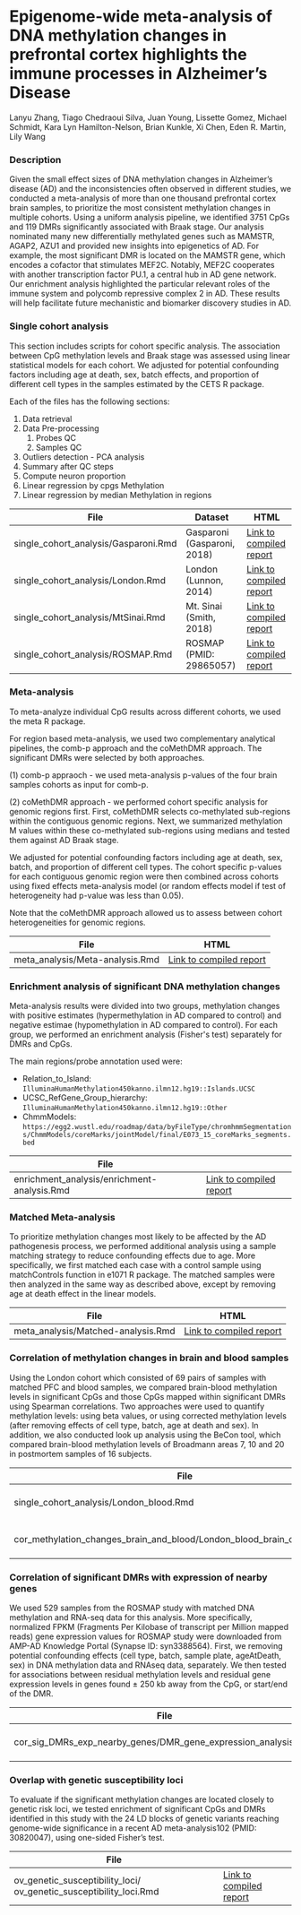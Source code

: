 # Epigenome-wide meta-analysis of DNA methylation changes in prefrontal cortex highlights the immune processes in Alzheimer’s Disease 
Lanyu Zhang, Tiago Chedraoui Silva, Juan Young, Lissette Gomez, Michael Schmidt, Kara Lyn Hamilton-Nelson, Brian Kunkle, Xi Chen, Eden R. Martin, Lily Wang

### Description

Given the small effect sizes of DNA methylation changes in Alzheimer’s disease (AD) and the inconsistencies often observed in different studies, we conducted a meta-analysis of more than one thousand prefrontal cortex brain samples, to prioritize the most consistent methylation changes in multiple cohorts. Using a uniform analysis pipeline, we identified 3751 CpGs and 119 DMRs significantly associated with Braak stage. Our analysis nominated many new differentially methylated genes such as MAMSTR, AGAP2, AZU1 and provided new insights into epigenetics of AD. For example, the most significant DMR is located on the MAMSTR gene, which encodes a cofactor that stimulates MEF2C. Notably, MEF2C cooperates with another transcription factor PU.1, a central hub in AD gene network. Our enrichment analysis highlighted the particular relevant roles of the immune system and polycomb repressive complex 2 in AD. These results will help facilitate future mechanistic and biomarker discovery studies in AD.

### Single cohort analysis

This section includes scripts for cohort specific analysis. 
The association between CpG methylation levels and Braak stage was assessed using 
linear statistical models for each cohort. We adjusted for potential confounding 
factors including age at death, sex, batch effects, and proportion of different 
cell types in the samples estimated by the CETS R package. 

Each of the files has the following sections:

1. Data retrieval 
2. Data Pre-processing
    1. Probes QC
    2. Samples QC
3. Outliers detection - PCA analysis
4. Summary after QC steps
5. Compute neuron proportion
6. Linear regression by cpgs Methylation
7. Linear regression by  median Methylation in regions


| File                 | Dataset | HTML |
|----------------------|-------------|-------------| 
| single_cohort_analysis/Gasparoni.Rmd        |   Gasparoni (Gasparoni, 2018) | [Link to compiled report](https://www.dropbox.com/s/1nfwh6i73rq8836/Gasparoni.html?dl=0)|
| single_cohort_analysis/London.Rmd           |   London (Lunnon, 2014)    | [Link to compiled report](https://www.dropbox.com/s/t56dakqkzxygbhm/London.html?dl=0)|
| single_cohort_analysis/MtSinai.Rmd          |   Mt. Sinai (Smith, 2018)  | [Link to compiled report](https://www.dropbox.com/s/s2r4143u3yp94yq/MtSinai.html?dl=0)|
| single_cohort_analysis/ROSMAP.Rmd           |   ROSMAP (PMID: 29865057)    | [Link to compiled report](https://www.dropbox.com/s/68qrntnh2knskgz/ROSMAP.html?dl=0)|

### Meta-analysis 

To meta-analyze individual CpG results across different cohorts, we used the meta R package. 

For region based meta-analysis, we used two complementary analytical pipelines, 
the comb-p approach and the coMethDMR approach. The significant DMRs were selected by both approaches.  

(1) comb-p appraoch - we used meta-analysis p-values of the four brain samples cohorts as input for comb-p. 

(2) coMethDMR approach - we performed cohort specific analysis for genomic regions first. First, coMethDMR selects co-methylated sub-regions within the contiguous genomic regions. Next, we summarized methylation M values within these co-methylated sub-regions using medians and tested them against AD Braak stage. 

We adjusted for potential confounding factors including age at death, sex, batch, and proportion of different cell types. The cohort specific p-values for each contiguous genomic region were then combined across cohorts using fixed effects meta-analysis model (or random effects model if test of heterogeneity had p-value was less than 0.05). 

Note that the coMethDMR approach allowed us to assess between cohort heterogeneities for genomic regions. 

| File                 | HTML |
|----------------------|----------------------|
| meta_analysis/Meta-analysis.Rmd | [Link to compiled report](https://www.dropbox.com/s/bxmhizaz11tyog7/Meta-analysis.html?dl=0)|


### Enrichment analysis of significant DNA methylation changes 

Meta-analysis results were divided into two groups, methylation changes with positive estimates 
(hypermethylation in AD compared to control) and negative estimae (hypomethylation in AD compared to control). 
For each group, we performed an enrichment analysis (Fisher's test) separately for DMRs and CpGs. 

The main regions/probe annotation used were: 

- Relation_to_Island: `IlluminaHumanMethylation450kanno.ilmn12.hg19::Islands.UCSC`
- UCSC_RefGene_Group_hierarchy: `IlluminaHumanMethylation450kanno.ilmn12.hg19::Other`
- ChmmModels: `https://egg2.wustl.edu/roadmap/data/byFileType/chromhmmSegmentations/ChmmModels/coreMarks/jointModel/final/E073_15_coreMarks_segments.bed`

| File                 |                      | 
|----------------------|----------------------|
| enrichment_analysis/enrichment-analysis.Rmd | [Link to compiled report](https://www.dropbox.com/s/5adfukotn6gaxfu/enrichment-analysis.html?dl=0)|

### Matched Meta-analysis

To prioritize methylation changes most likely to be affected by the 
AD pathogenesis process, we performed additional analysis using a sample 
matching strategy to reduce confounding effects due to age. 
More specifically, we first matched each case with a control sample using matchControls 
function in e1071 R package. 
The matched samples were then analyzed in the same way as described above, 
except by removing age at death effect in the linear models. 

| File                 | HTML |
|----------------------|----------------------|
| meta_analysis/Matched-analysis.Rmd | [Link to compiled report](https://www.dropbox.com/s/zl0lavf5njx27t1/Matched-analysis.html?dl=0)|

### Correlation of methylation changes in brain and blood samples

Using the London cohort which consisted of 69 pairs of samples with matched PFC and blood samples, 
we compared brain-blood methylation levels in significant CpGs and those CpGs mapped within significant DMRs using Spearman correlations. 
Two approaches were used to quantify methylation levels: using beta values, or using corrected methylation levels (after removing effects of cell type, batch, age at death and sex). In addition, we also conducted look up analysis using the BeCon tool, which compared 
brain-blood methylation levels of Broadmann areas 7, 10 and 20 in postmortem samples of 16 subjects. 

| File                 |    HTML                  | 
|----------------------|----------------------|
| single_cohort_analysis/London_blood.Rmd     | [Link to compiled report](https://www.dropbox.com/s/xgv7err1j9sxkfa/London_blood.html?dl=0)|
| cor_methylation_changes_brain_and_blood/London_blood_brain_correlation.Rmd | [Link to compiled report](https://www.dropbox.com/s/ske24n7nt7lcplw/London_blood_brain_correlation.html?dl=0)|

### Correlation of significant DMRs with expression of nearby genes

We used 529 samples from the ROSMAP study with matched DNA methylation and RNA-seq data for this analysis. 
More specifically, normalized FPKM (Fragments Per Kilobase of transcript per Million mapped reads) 
gene expression values for ROSMAP study were downloaded from AMP-AD Knowledge Portal (Synapse ID: syn3388564). First, we removing potential confounding effects (cell type, batch, sample plate, ageAtDeath, sex) in DNA methylation data and RNAseq data, separately. We then tested for associations between residual methylation levels and residual gene expression levels in genes found ± 250 kb away from the CpG, or start/end of the DMR. 

| File                 |                      | 
|----------------------|----------------------|
| cor_sig_DMRs_exp_nearby_genes/DMR_gene_expression_analysis.Rmd | [Link to compiled report](https://www.dropbox.com/s/eceku47442qk2gq/DMR_gene_expression_analysis.html?dl=0)|

### Overlap with genetic susceptibility loci

To evaluate if the significant methylation changes are located closely to genetic risk loci, 
we tested enrichment of significant CpGs and DMRs identified in this study with the 
24 LD blocks of genetic variants reaching genome-wide significance in a 
recent AD meta-analysis102 (PMID: 30820047), using one-sided Fisher’s test. 

| File                 |                      | 
|----------------------|----------------------|
|  ov_genetic_susceptibility_loci/ ov_genetic_susceptibility_loci.Rmd | [Link to compiled report](https://www.dropbox.com/s/6neb5tsyk9tc4sj/overlap_genetic_susceptibility_loci.html?dl=0)|



